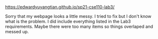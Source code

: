 https://edwardyuyangtian.github.io/sp21-cse110-lab3/

Sorry that my webpage looks a little messy. I tried to fix but I don't know what is the problem. I did include everything listed in the Lab3 requirements. Maybe there were too many items so things overlaped and messed up.
